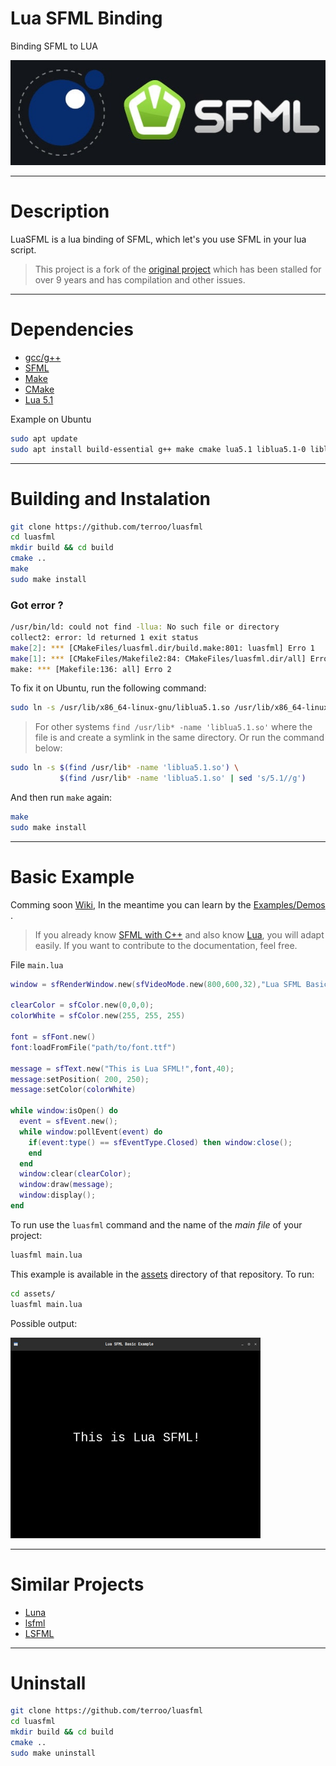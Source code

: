 # Lua SFML Binding
Binding SFML to LUA

![Lua SFML](./assets/luasfml.jpg) 

---

# Description
LuaSFML is a lua binding of SFML, which let's you use SFML in your lua script.
> This project is a fork of the [original project](https://github.com/Canadadry/luaSFML) which has been stalled for over 9 years and has compilation and other issues.

---

# Dependencies
+ [gcc/g++](https://gcc.gnu.org/)
+ [SFML](https://www.sfml-dev.org/)
+ [Make](https://www.gnu.org/software/make/)
+ [CMake](https://cmake.org/)
+ [Lua 5.1](https://www.lua.org/)

Example on Ubuntu
```bash
sudo apt update
sudo apt install build-essential g++ make cmake lua5.1 liblua5.1-0 liblua5.1-0-dev
```

---

# Building and Instalation

```bash
git clone https://github.com/terroo/luasfml
cd luasfml
mkdir build && cd build
cmake ..
make
sudo make install
```

### Got error ?
```bash
/usr/bin/ld: could not find -llua: No such file or directory
collect2: error: ld returned 1 exit status
make[2]: *** [CMakeFiles/luasfml.dir/build.make:801: luasfml] Erro 1
make[1]: *** [CMakeFiles/Makefile2:84: CMakeFiles/luasfml.dir/all] Erro 2
make: *** [Makefile:136: all] Erro 2
```

To fix it on Ubuntu, run the following command:

```bash
sudo ln -s /usr/lib/x86_64-linux-gnu/liblua5.1.so /usr/lib/x86_64-linux-gnu/liblua.so
```
> For other systems `find /usr/lib* -name 'liblua5.1.so'` where the file is and create a symlink in the same directory. Or run the command below:
```bash
sudo ln -s $(find /usr/lib* -name 'liblua5.1.so') \
           $(find /usr/lib* -name 'liblua5.1.so' | sed 's/5.1//g')
```

And then run `make` again:

```bash
make
sudo make install
```

---

# Basic Example
Comming soon [Wiki](https://github.com/terroo/luasfml/wiki), In the meantime you can learn by the [Examples/Demos](https://github.com/Canadadry/luaSFML/tree/master/demo) .
> If you already know [SFML with C++](https://www.sfml-dev.org/documentation/2.5.1/) and also know [Lua](https://www.lua.org/docs.html), you will adapt easily. If you want to contribute to the documentation, feel free.

File `main.lua`

```lua
window = sfRenderWindow.new(sfVideoMode.new(800,600,32),"Lua SFML Basic Example",sfWindowStyle.Default);

clearColor = sfColor.new(0,0,0);
colorWhite = sfColor.new(255, 255, 255)

font = sfFont.new()
font:loadFromFile("path/to/font.ttf")

message = sfText.new("This is Lua SFML!",font,40);
message:setPosition( 200, 250);
message:setColor(colorWhite)

while window:isOpen() do
  event = sfEvent.new();
  while window:pollEvent(event) do
    if(event:type() == sfEventType.Closed) then window:close(); 
    end
  end
  window:clear(clearColor);
  window:draw(message);
  window:display();
end
```

To run use the `luasfml` command and the name of the *main file* of your project:

```bash
luasfml main.lua
```

This example is available in the [assets](./assets/) directory of that repository. To run:

```bash
cd assets/
luasfml main.lua
```

Possible output:

![Basic Example Lua SFML](./assets/basic-luasfml.jpg) 

---

# Similar Projects
+ [Luna](https://github.com/XyronLabs/Luna)
+ [lsfml](https://github.com/Oberon00/lsfml)
+ [LSFML](https://github.com/ief015/LSFML)

---

# Uninstall
```bash
git clone https://github.com/terroo/luasfml
cd luasfml
mkdir build && cd build
cmake ..
sudo make uninstall
```
